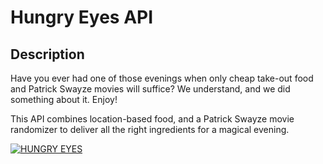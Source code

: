 # Hungry Eyes API

## Description

Have you ever had one of those evenings when only cheap take-out food and Patrick Swayze movies will suffice? We understand, and we did something
about it. Enjoy!

This API combines location-based food, and a Patrick
Swayze movie randomizer to deliver all the right ingredients for a magical evening.

[![HUNGRY EYES](http://img.youtube.com/vi/WUxxTYFf-6E/0.jpg)](http://www.youtube.com/watch?v=WUxxTYFf-6E)
